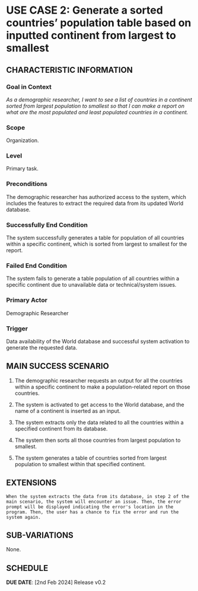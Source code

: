 # USE CASE 2: Generate a sorted countries’ population table based on inputted continent from largest to smallest

## CHARACTERISTIC INFORMATION

### Goal in Context

*As a demographic researcher, I want to see a list of countries in a continent sorted from largest population to smallest so that I can make a report on what are the most populated and least populated countries in a continent.*

### Scope

Organization.

### Level

Primary task.

### Preconditions

The demographic researcher has authorized access to the system, which includes the features to extract the required data from its updated World database.

### Successfully End Condition

The system successfully generates a table for population of all countries within a specific continent, which is sorted from largest to smallest for the report.

### Failed End Condition

The system fails to generate a table population of all countries within a specific continent due to unavailable data or technical/system issues.

### Primary Actor

Demographic Researcher

### Trigger

Data availability of the World database and successful system activation to generate the requested data.



## MAIN SUCCESS SCENARIO

1. The demographic researcher requests an output for all the countries within a specific continent to make a population-related report on those countries.

2. The system is activated to get access to the World database, and the name of a continent is inserted as an input.

3. The system extracts only the data related to all the countries within a specified continent from its database.

4. The system then sorts all those countries from largest population to smallest.

5. The system generates a table of countries sorted from largest population to smallest within that specified continent.



## EXTENSIONS

	When the system extracts the data from its database, in step 2 of the main scenario, the system will encounter an issue. Then, the error prompt will be displayed indicating the error's location in the program. Then, the user has a chance to fix the error and run the system again.   

## SUB-VARIATIONS

None.

## SCHEDULE

**DUE DATE**: [2nd Feb 2024] Release v0.2 